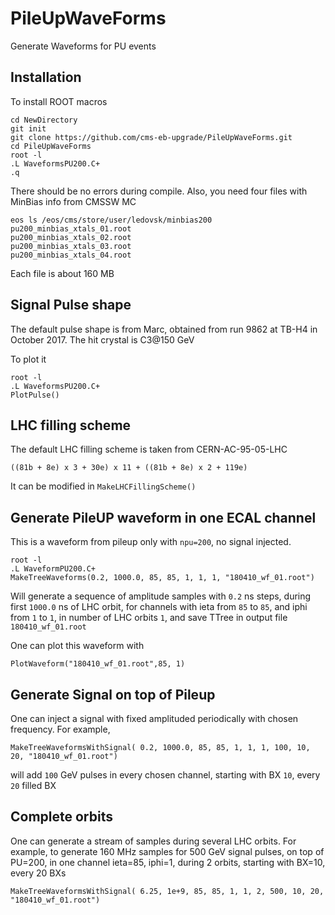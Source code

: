 # PileUpWaveForms
Generate Waveforms for PU events

## Installation
To install ROOT macros
````
cd NewDirectory
git init
git clone https://github.com/cms-eb-upgrade/PileUpWaveForms.git
cd PileUpWaveForms
root -l
.L WaveformsPU200.C+
.q
````
There should be no errors during compile.
Also, you need four files with MinBias info from CMSSW MC
````
eos ls /eos/cms/store/user/ledovsk/minbias200
pu200_minbias_xtals_01.root
pu200_minbias_xtals_02.root
pu200_minbias_xtals_03.root
pu200_minbias_xtals_04.root
````
Each file is about 160 MB

## Signal Pulse shape

The default pulse shape is from Marc, obtained from run 9862 at TB-H4 in October 2017. 
The hit crystal is C3@150 GeV

To plot it
````
root -l
.L WaveformsPU200.C+
PlotPulse()
````

## LHC filling scheme

The default LHC filling scheme is taken from CERN-AC-95-05-LHC
````
((81b + 8e) x 3 + 30e) x 11 + ((81b + 8e) x 2 + 119e)
````
It can be modified in ````MakeLHCFillingScheme()````

## Generate PileUP waveform in one ECAL channel

This is a waveform from pileup only with ````npu=200````, no signal injected.
````
root -l
.L WaveformPU200.C+
MakeTreeWaveforms(0.2, 1000.0, 85, 85, 1, 1, 1, "180410_wf_01.root")
````
Will generate a sequence of amplitude samples with
````0.2```` ns steps, during first 
````1000.0```` ns of LHC orbit, for channels with ieta from
 ````85```` to ````85````, and iphi from 
 ````1```` to ````1````, in number of LHC orbits ````1````, 
 and save TTree in output file ````180410_wf_01.root````

One can plot this waveform with
````
PlotWaveform("180410_wf_01.root",85, 1)
````

## Generate Signal on top of Pileup

One can inject a signal with fixed amplituded periodically with chosen frequency. For example,
````
MakeTreeWaveformsWithSignal( 0.2, 1000.0, 85, 85, 1, 1, 1, 100, 10, 20, "180410_wf_01.root")
````
will add ````100```` GeV pulses in every chosen channel, starting with BX ````10````, 
every ````20```` filled BX 

## Complete orbits

One can generate a stream of samples during several LHC orbits.
For example, to generate 160 MHz samples for 500 GeV signal pulses,
on top of PU=200,
in one channel ieta=85, iphi=1, 
during 2 orbits,
starting with BX=10, every 20 BXs
````
MakeTreeWaveformsWithSignal( 6.25, 1e+9, 85, 85, 1, 1, 2, 500, 10, 20, "180410_wf_01.root")
````


